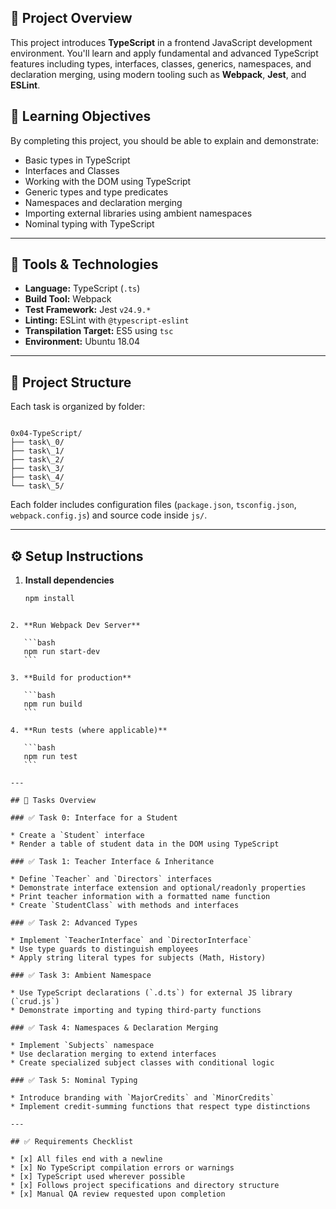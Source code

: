## 📌 Project Overview

This project introduces **TypeScript** in a frontend JavaScript development environment. You'll learn and apply fundamental and advanced TypeScript features including types, interfaces, classes, generics, namespaces, and declaration merging, using modern tooling such as **Webpack**, **Jest**, and **ESLint**. 

## 🎯 Learning Objectives

By completing this project, you should be able to explain and demonstrate:

- Basic types in TypeScript
- Interfaces and Classes
- Working with the DOM using TypeScript
- Generic types and type predicates
- Namespaces and declaration merging
- Importing external libraries using ambient namespaces
- Nominal typing with TypeScript

---

## 🧰 Tools & Technologies

- **Language:** TypeScript (`.ts`)
- **Build Tool:** Webpack
- **Test Framework:** Jest `v24.9.*`
- **Linting:** ESLint with `@typescript-eslint`
- **Transpilation Target:** ES5 using `tsc`
- **Environment:** Ubuntu 18.04

---

## 📁 Project Structure

Each task is organized by folder:

```

0x04-TypeScript/
├── task\_0/
├── task\_1/
├── task\_2/
├── task\_3/
├── task\_4/
└── task\_5/

````

Each folder includes configuration files (`package.json`, `tsconfig.json`, `webpack.config.js`) and source code inside `js/`.

---

## ⚙️ Setup Instructions

1. **Install dependencies**
   ```bash
   npm install
````

2. **Run Webpack Dev Server**

   ```bash
   npm run start-dev
   ```

3. **Build for production**

   ```bash
   npm run build
   ```

4. **Run tests (where applicable)**

   ```bash
   npm run test
   ```

---

## 🧪 Tasks Overview

### ✅ Task 0: Interface for a Student

* Create a `Student` interface
* Render a table of student data in the DOM using TypeScript

### ✅ Task 1: Teacher Interface & Inheritance

* Define `Teacher` and `Directors` interfaces
* Demonstrate interface extension and optional/readonly properties
* Print teacher information with a formatted name function
* Create `StudentClass` with methods and interfaces

### ✅ Task 2: Advanced Types

* Implement `TeacherInterface` and `DirectorInterface`
* Use type guards to distinguish employees
* Apply string literal types for subjects (Math, History)

### ✅ Task 3: Ambient Namespace

* Use TypeScript declarations (`.d.ts`) for external JS library (`crud.js`)
* Demonstrate importing and typing third-party functions

### ✅ Task 4: Namespaces & Declaration Merging

* Implement `Subjects` namespace
* Use declaration merging to extend interfaces
* Create specialized subject classes with conditional logic

### ✅ Task 5: Nominal Typing

* Introduce branding with `MajorCredits` and `MinorCredits`
* Implement credit-summing functions that respect type distinctions

---

## ✅ Requirements Checklist

* [x] All files end with a newline
* [x] No TypeScript compilation errors or warnings
* [x] TypeScript used wherever possible
* [x] Follows project specifications and directory structure
* [x] Manual QA review requested upon completion

